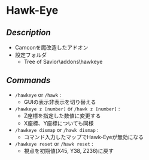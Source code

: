 # Hawk-Eye
## *Description*
* Camconを魔改造したアドオン
* 設定フォルダ
    * Tree of Savior\addons\hawkeye

## *Commands*
* `/hawkeye` or `/hawk` : 
    * GUIの表示非表示を切り替える
* `/hawkeye z [number]` or `/hawk z [number]` : 
    * Z座標を指定した数値に変更する
    * X座標、Y座標についても同様
* `/hawkeye dismap` or `/hawk dismap` : 
    * コマンド入力したマップでHawk-Eyeが無効になる
* `/hawkeye reset` or `/hawk reset` : 
    * 視点を初期値(X45, Y38, Z236)に戻す
